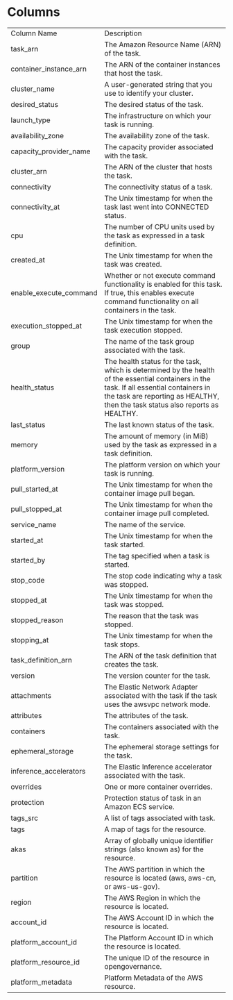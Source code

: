 # Columns  

<table>
	<tr><td>Column Name</td><td>Description</td></tr>
	<tr><td>task_arn</td><td>The Amazon Resource Name (ARN) of the task.</td></tr>
	<tr><td>container_instance_arn</td><td>The ARN of the container instances that host the task.</td></tr>
	<tr><td>cluster_name</td><td>A user-generated string that you use to identify your cluster.</td></tr>
	<tr><td>desired_status</td><td>The desired status of the task.</td></tr>
	<tr><td>launch_type</td><td>The infrastructure on which your task is running.</td></tr>
	<tr><td>availability_zone</td><td>The availability zone of the task.</td></tr>
	<tr><td>capacity_provider_name</td><td>The capacity provider associated with the task.</td></tr>
	<tr><td>cluster_arn</td><td>The ARN of the cluster that hosts the task.</td></tr>
	<tr><td>connectivity</td><td>The connectivity status of a task.</td></tr>
	<tr><td>connectivity_at</td><td>The Unix timestamp for when the task last went into CONNECTED status.</td></tr>
	<tr><td>cpu</td><td>The number of CPU units used by the task as expressed in a task definition.</td></tr>
	<tr><td>created_at</td><td>The Unix timestamp for when the task was created.</td></tr>
	<tr><td>enable_execute_command</td><td>Whether or not execute command functionality is enabled for this task. If true, this enables execute command functionality on all containers in the task.</td></tr>
	<tr><td>execution_stopped_at</td><td>The Unix timestamp for when the task execution stopped.</td></tr>
	<tr><td>group</td><td>The name of the task group associated with the task.</td></tr>
	<tr><td>health_status</td><td>The health status for the task, which is determined by the health of the essential containers in the task. If all essential containers in the task are reporting as HEALTHY, then the task status also reports as HEALTHY.</td></tr>
	<tr><td>last_status</td><td>The last known status of the task.</td></tr>
	<tr><td>memory</td><td>The amount of memory (in MiB) used by the task as expressed in a task definition.</td></tr>
	<tr><td>platform_version</td><td>The platform version on which your task is running.</td></tr>
	<tr><td>pull_started_at</td><td>The Unix timestamp for when the container image pull began.</td></tr>
	<tr><td>pull_stopped_at</td><td>The Unix timestamp for when the container image pull completed.</td></tr>
	<tr><td>service_name</td><td>The name of the service.</td></tr>
	<tr><td>started_at</td><td>The Unix timestamp for when the task started.</td></tr>
	<tr><td>started_by</td><td>The tag specified when a task is started.</td></tr>
	<tr><td>stop_code</td><td>The stop code indicating why a task was stopped.</td></tr>
	<tr><td>stopped_at</td><td>The Unix timestamp for when the task was stopped.</td></tr>
	<tr><td>stopped_reason</td><td>The reason that the task was stopped.</td></tr>
	<tr><td>stopping_at</td><td>The Unix timestamp for when the task stops.</td></tr>
	<tr><td>task_definition_arn</td><td>The ARN of the task definition that creates the task.</td></tr>
	<tr><td>version</td><td>The version counter for the task.</td></tr>
	<tr><td>attachments</td><td>The Elastic Network Adapter associated with the task if the task uses the awsvpc network mode.</td></tr>
	<tr><td>attributes</td><td>The attributes of the task.</td></tr>
	<tr><td>containers</td><td>The containers associated with the task.</td></tr>
	<tr><td>ephemeral_storage</td><td>The ephemeral storage settings for the task.</td></tr>
	<tr><td>inference_accelerators</td><td>The Elastic Inference accelerator associated with the task.</td></tr>
	<tr><td>overrides</td><td>One or more container overrides.</td></tr>
	<tr><td>protection</td><td>Protection status of task in an Amazon ECS service.</td></tr>
	<tr><td>tags_src</td><td>A list of tags associated with task.</td></tr>
	<tr><td>tags</td><td>A map of tags for the resource.</td></tr>
	<tr><td>akas</td><td>Array of globally unique identifier strings (also known as) for the resource.</td></tr>
	<tr><td>partition</td><td>The AWS partition in which the resource is located (aws, aws-cn, or aws-us-gov).</td></tr>
	<tr><td>region</td><td>The AWS Region in which the resource is located.</td></tr>
	<tr><td>account_id</td><td>The AWS Account ID in which the resource is located.</td></tr>
	<tr><td>platform_account_id</td><td>The Platform Account ID in which the resource is located.</td></tr>
	<tr><td>platform_resource_id</td><td>The unique ID of the resource in opengovernance.</td></tr>
	<tr><td>platform_metadata</td><td>Platform Metadata of the AWS resource.</td></tr>
</table>